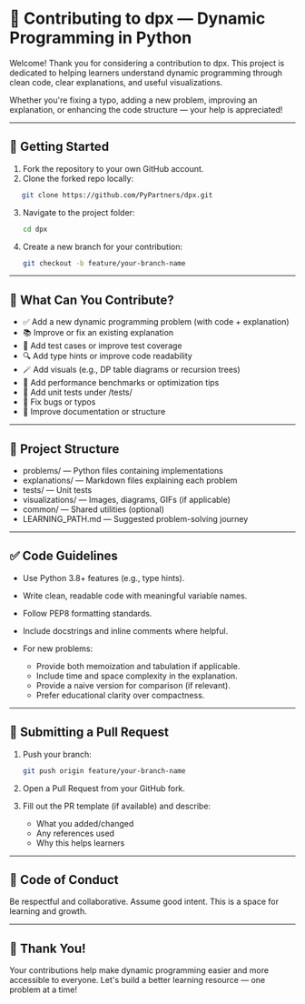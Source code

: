 # 🧠 Contributing to dpx — Dynamic Programming in Python

Welcome! Thank you for considering a contribution to dpx. This project is dedicated to helping learners understand dynamic programming through clean code, clear explanations, and useful visualizations.

Whether you're fixing a typo, adding a new problem, improving an explanation, or enhancing the code structure — your help is appreciated!

---

## 🧰 Getting Started

1. Fork the repository to your own GitHub account.
2. Clone the forked repo locally:
```bash
   git clone https://github.com/PyPartners/dpx.git
````

3. Navigate to the project folder:

   ```bash
   cd dpx
   ```
4. Create a new branch for your contribution:

   ```bash
   git checkout -b feature/your-branch-name
   ```

---

## 📌 What Can You Contribute?

* ✅ Add a new dynamic programming problem (with code + explanation)
* 📚 Improve or fix an existing explanation
* 🧪 Add test cases or improve test coverage
* 🔍 Add type hints or improve code readability
* 🪄 Add visuals (e.g., DP table diagrams or recursion trees)
* 🚀 Add performance benchmarks or optimization tips
* 🧪 Add unit tests under /tests/
* 🐛 Fix bugs or typos
* 📖 Improve documentation or structure

---

## 📁 Project Structure

* problems/ — Python files containing implementations
* explanations/ — Markdown files explaining each problem
* tests/ — Unit tests
* visualizations/ — Images, diagrams, GIFs (if applicable)
* common/ — Shared utilities (optional)
* LEARNING\_PATH.md — Suggested problem-solving journey

---

## ✅ Code Guidelines

* Use Python 3.8+ features (e.g., type hints).
* Write clean, readable code with meaningful variable names.
* Follow PEP8 formatting standards.
* Include docstrings and inline comments where helpful.
* For new problems:

  * Provide both memoization and tabulation if applicable.
  * Include time and space complexity in the explanation.
  * Provide a naive version for comparison (if relevant).
  * Prefer educational clarity over compactness.

---

## 🔬 Submitting a Pull Request

1. Push your branch:

   ```bash
   git push origin feature/your-branch-name
   ```
2. Open a Pull Request from your GitHub fork.
3. Fill out the PR template (if available) and describe:

   * What you added/changed
   * Any references used
   * Why this helps learners

---

## 🤝 Code of Conduct

Be respectful and collaborative. Assume good intent. This is a space for learning and growth.

---

## 🙌 Thank You!

Your contributions help make dynamic programming easier and more accessible to everyone. Let's build a better learning resource — one problem at a time!

